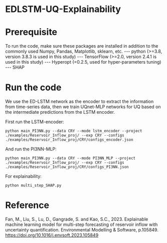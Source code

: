 # EDLSTM-UQ-Explainability

# Prerequisite

To run the code, make sure these packages are installed in addition to the commonly used Numpy, Pandas, Matplotlib, sklearn, etc.
--- python (>=3.8, version 3.8.3 is used in this study)
--- TensorFlow (>=2.0, version 2.4.1 is used in this study)
--- Hyperopt (=0.2.5, used for hyper-parameters tuning)
--- SHAP

# Run the code
We use the ED-LSTM network as the encoder to extract the information from time-series data, then we train UQnet-MLP networks for UQ based on the intermediate predictions from the LSTM encoder.

First run the LSTM-encoder:

`python main_PI3NN.py --data CRY --mode lstm_encoder --project ./examples/Reservoir_Inflow_proj/ --exp CRY --configs ./examples/Reservoir_Inflow_proj/CRY/configs_encoder.json
`


And run the PI3NN-MLP:

`python main_PI3NN.py --data CRY --mode PI3NN_MLP --project ./examples/Reservoir_Inflow_proj/ --exp CRY --configs ./examples/Reservoir_Inflow_proj/CRY/configs_PI3NN.json
`


For explainability:

`python multi_step_SHAP.py`

# Reference
Fan, M., Liu, S., Lu, D., Gangrade, S. and Kao, S.C., 2023. Explainable machine learning model for multi-step forecasting of reservoir inflow with uncertainty quantification. Environmental Modelling & Software, p.105849. 
https://doi.org/10.1016/j.envsoft.2023.105849
